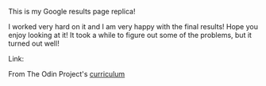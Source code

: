 This is my Google results page replica!

I worked very hard on it and I am very happy with the final results! Hope you enjoy looking at it!
It took a while to figure out some of the problems, but it turned out well!

Link:

From The Odin Project's [curriculum](https://spyingenvelope.github.io/google-results/)